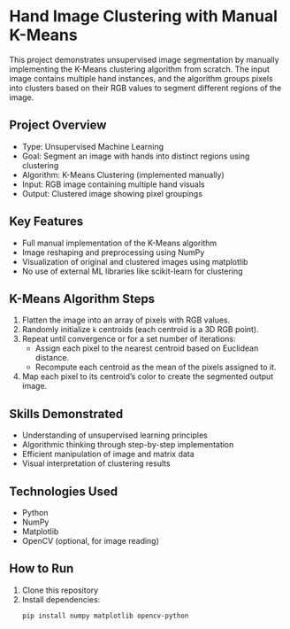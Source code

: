 # Hand Image Clustering with Manual K-Means

This project demonstrates unsupervised image segmentation by manually implementing the K-Means clustering algorithm from scratch. The input image contains multiple hand instances, and the algorithm groups pixels into clusters based on their RGB values to segment different regions of the image.

## Project Overview

- Type: Unsupervised Machine Learning
- Goal: Segment an image with hands into distinct regions using clustering
- Algorithm: K-Means Clustering (implemented manually)
- Input: RGB image containing multiple hand visuals
- Output: Clustered image showing pixel groupings

## Key Features

- Full manual implementation of the K-Means algorithm
- Image reshaping and preprocessing using NumPy
- Visualization of original and clustered images using matplotlib
- No use of external ML libraries like scikit-learn for clustering

## K-Means Algorithm Steps

1. Flatten the image into an array of pixels with RGB values.
2. Randomly initialize `k` centroids (each centroid is a 3D RGB point).
3. Repeat until convergence or for a set number of iterations:
   - Assign each pixel to the nearest centroid based on Euclidean distance.
   - Recompute each centroid as the mean of the pixels assigned to it.
4. Map each pixel to its centroid’s color to create the segmented output image.

## Skills Demonstrated

- Understanding of unsupervised learning principles
- Algorithmic thinking through step-by-step implementation
- Efficient manipulation of image and matrix data
- Visual interpretation of clustering results

## Technologies Used

- Python
- NumPy
- Matplotlib
- OpenCV (optional, for image reading)

## How to Run

1. Clone this repository
2. Install dependencies:
   ```bash
   pip install numpy matplotlib opencv-python
